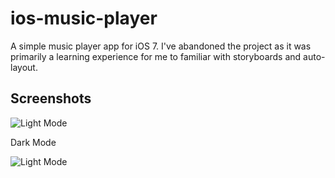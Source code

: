 # ios-music-player

A simple music player app for iOS 7. I've abandoned the project as it was primarily a learning experience for me to familiar with storyboards and auto-layout.

## Screenshots

![Light Mode](http://i.imgur.com/UhflCmB.png)

Dark Mode

![Light Mode](http://i.imgur.com/KYzuHdA.png)
